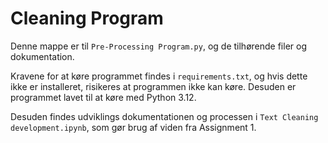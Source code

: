 # Cleaning Program

Denne mappe er til ``Pre-Processing Program.py``, og de tilhørende filer og dokumentation.

Kravene for at køre programmet findes i ``requirements.txt``, og hvis dette ikke er installeret, risikeres at programmen ikke kan køre.
Desuden er programmet lavet til at køre med Python 3.12.

Desuden findes udviklings dokumentationen og processen i ``Text Cleaning development.ipynb``, som gør brug af viden fra Assignment 1.

